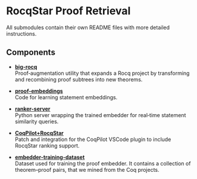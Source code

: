 # RocqStar Proof Retrieval
All submodules contain their own README files with more detailed instructions.

## Components

- **[big-rocq](./big-rocq/README.md)**  
  Proof‐augmentation utility that expands a Rocq project by transforming and recombining proof subtrees into new theorems.

- **[proof-embeddings](./proof-embeddings/README.md)**  
  Code for learning statement embeddings.

- **[ranker-server](./ranker-server/README.md)**  
  Python server wrapping the trained embedder for real‐time statement similarity queries.

- **[CoqPilot+RocqStar](./CoqPilot+RocqStar/)**  
  Patch and integration for the CoqPilot VSCode plugin to include RocqStar ranking support.

- **[embedder-training-dataset](./proof-embeddings/data/)**  
  Dataset used for training the proof embedder. It contains a collection of theorem–proof pairs, that we mined from the Coq projects. 